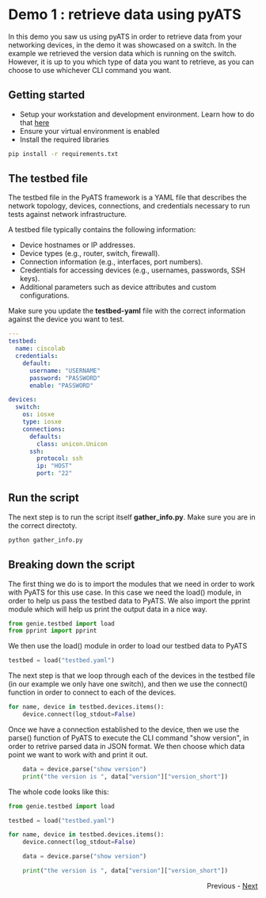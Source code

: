 # Demo 1 : retrieve data using pyATS 

In this demo you saw us using pyATS in order to retrieve data from your networking devices, in the demo it was showcased on a switch. In the example we retrieved the version data which is running on the switch. However, it is up to you which type of data you want to retrieve, as you can choose to use whichever CLI command you want. 

## Getting started
* Setup your workstation and development environment. Learn how to do that [here](https://developer.cisco.com/learning/modules/dev-setup/)
* Ensure your virtual environment is enabled
* Install the required libraries

```bash
pip install -r requirements.txt
```

## The testbed file
The testbed file in the PyATS framework is a YAML file that describes the network topology, devices, connections, and credentials necessary to run tests against network infrastructure.

A testbed file typically contains the following information:

* Device hostnames or IP addresses.
* Device types (e.g., router, switch, firewall).
* Connection information (e.g., interfaces, port numbers).
* Credentials for accessing devices (e.g., usernames, passwords, SSH keys).
* Additional parameters such as device attributes and custom configurations.

Make sure you update the **testbed-yaml** file with the correct information against the device you want to test.
```yaml
---
testbed:
  name: ciscolab
  credentials: 
    default:
      username: "USERNAME"
      password: "PASSWORD"
      enable: "PASSWORD"

devices:
  switch:
    os: iosxe
    type: iosxe
    connections:
      defaults:
        class: unicon.Unicon
      ssh:
        protocol: ssh
        ip: "HOST"
        port: "22"
```

## Run the script

The next step is to run the script itself **gather_info.py**. Make sure you are in the correct directoty.
```bash
python gather_info.py
```

## Breaking down the script

The first thing we do is to import the modules that we need in order to work with PyATS for this use case. In this case we need the load() module, in order to help us pass the testbed data to PyATS. We also import the pprint module which will help us print the output data in a nice way.

```python
from genie.testbed import load
from pprint import pprint
```

We then use the load() module in order to load our testbed data to PyATS
```python
testbed = load("testbed.yaml")
```

The next step is that we loop through each of the devices in the testbed file (in our example we only have one switch), and then we use the connect() function in order to connect to each of the devices.
```python
for name, device in testbed.devices.items():
    device.connect(log_stdout=False)
```

Once we have a connection established to the device, then we use the parse() function of PyATS to execute the CLI command "show version", in order to retrive parsed data in JSON format. We then choose which data point we want to work with and print it out.
```python
    data = device.parse("show version")
    print("the version is ", data["version"]["version_short"])
```

The whole code looks like this:
```python
from genie.testbed import load

testbed = load("testbed.yaml")

for name, device in testbed.devices.items():
    device.connect(log_stdout=False)

    data = device.parse("show version")

    print("the version is ", data["version"]["version_short"])

```

<div align="right">
   
   Previous - [Next](02-config-diff/)
</div>